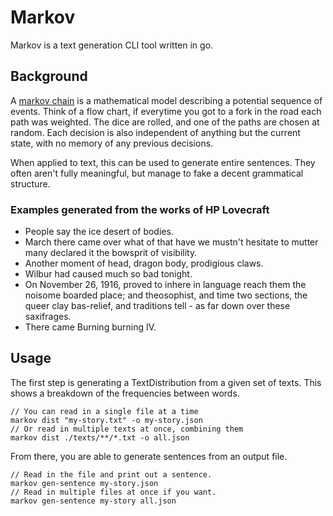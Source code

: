 # Markov

Markov is a text generation CLI tool written in go.

## Background

A [markov chain](https://en.wikipedia.org/wiki/Markov_chain) is a mathematical model describing a potential sequence of events. Think of a flow chart, if everytime you got to a fork in the road each path was weighted. The dice are rolled, and one of the paths are chosen at random. Each decision is also independent of anything but the current state, with no memory of any previous decisions.

When applied to text, this can be used to generate entire sentences. They often aren't fully meaningful, but manage to fake a decent grammatical structure.

### Examples generated from the works of HP Lovecraft

- People say the ice desert of bodies.
- March there came over what of that have we mustn't hesitate to mutter many declared it the bowsprit of visibility.
- Another moment of head, dragon body, prodigious claws.
- Wilbur had caused much so bad tonight.
- On November 26, 1916, proved to inhere in language reach them the noisome boarded place; and theosophist, and time two sections, the queer clay bas-relief, and traditions tell - as far down over these saxifrages.
- There came Burning burning IV.

## Usage

The first step is generating a TextDistribution from a given set of texts. This shows a breakdown of the frequencies between words.

```
// You can read in a single file at a time
markov dist "my-story.txt" -o my-story.json
// Or read in multiple texts at once, combining them
markov dist ./texts/**/*.txt -o all.json
```

From there, you are able to generate sentences from an output file.

```
// Read in the file and print out a sentence.
markov gen-sentence my-story.json
// Read in multiple files at once if you want.
markov gen-sentence my-story all.json
```
